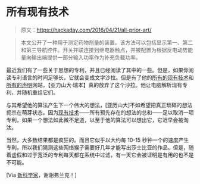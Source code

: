 # 所有现有技术

> 原文：<https://hackaday.com/2016/04/21/all-prior-art/>

> 本文公开了一种用于测定药物剂量的装置。该方法可以包括显示第一、第二和第三导航控件。开关并联连接到继电器触点，并被配置为根据反电动势能量向输出端提供一部分输入功率作为补充负载功率。

最近我们有了一些关于思想的专利，并且已经阅读了其中的一些。但是，如果你阅读专利语言的时间足够长，它就会变成文字沙拉。但是有了他的[所有的现有技术](http://allpriorart.com/)和[所有的声明](http://alltheclaims.com/)网站，【亚力山大·瑞本】真的放弃了这个沙拉。他让电脑解析现有专利，并随机重组它们。

与其希望他的算法产生下一个伟大的想法，[亚历山大]不如希望把真正琐碎的想法扼杀在萌芽状态。因为[现有技术](https://en.wikipedia.org/wiki/Prior_art)——所有预先存在的想法的总和——足以取消一项专利，如果一个想法如此微不足道，以至于他的算法可以想出它，它迟早会被淘汰。

当然，大多数结果都是疯狂的。而且它似乎以大约每 10-15 秒钟一个的速度产生专利，所以我们猜测这些网络猴子需要好几年才能写出莎士比亚的作品。但是，随着虚假和过于宽泛的专利每天都在系统中过滤，有一天它会被证明是有用的也不是不可能。

[Via [新科学家](https://www.newscientist.com/article/2084755-computer-generates-all-possible-ideas-to-beat-patent-trolls/)，谢谢弗兰克！]